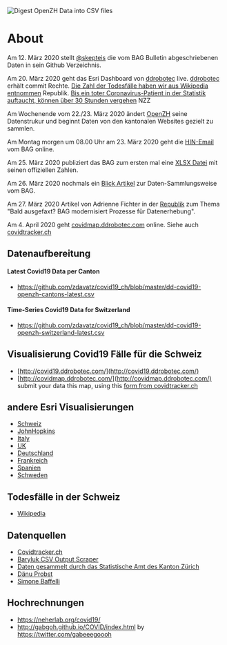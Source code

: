 ![Digest OpenZH Data into CSV files](https://github.com/ddrobotec/covid19_ch/workflows/Digest%20OpenZH%20Data%20into%20CSV%20files/badge.svg)
# About
Am 12. März 2020 stellt [@skepteis](https://twitter.com/skepteis/status/1238085013071069185?s=20) die vom BAG Bulletin abgeschriebenen Daten in sein Github Verzeichnis.

Am 20. März 2020 geht das Esri Dashboard von [ddrobotec](http://covid19.ddrobotec.com/) live. [ddrobotec](https://ddrobotec.com/en/) erhält commit Rechte. [Die Zahl der Todesfälle haben wir aus Wikipedia entnommen](https://www.republik.ch/2020/03/20/die-zahl-der-todesfaelle-haben-wir-aus-wikipedia-entnommen) Republik. [Bis ein toter Coronavirus-Patient in der Statistik auftaucht, können über 30 Stunden vergehen](https://www.nzz.ch/schweiz/coronavirus-das-bag-kommt-bei-erfassung-der-faelle-kaum-hinterher-ld.1547359?mktcid=smch&mktcval=twpost_2020-03-20) NZZ

Am Wochenende vom 22./23. März 2020 ändert [OpenZH](https://github.com/openZH/covid_19/) seine Datenstrukur und beginnt Daten von den kantonalen Websites gezielt zu sammlen.

Am Montag morgen um 08.00 Uhr am 23. März 2020 geht die [HIN-Email](https://www.hin.ch/covid-19-faelle-ans-bag-melden/) vom BAG online.

Am 25. März 2020 publiziert das BAG zum ersten mal eine [XLSX Datei](https://www.bag.admin.ch/dam/bag/de/dokumente/mt/k-und-i/aktuelle-ausbrueche-pandemien/2019-nCoV/covid-19-datengrundlage-lagebericht.xlsx.download.xlsx/200325_Datengrundlage_Grafiken_COVID-19-Bericht.xlsx) mit seinen offiziellen Zahlen.

Am 26. März 2020 nochmals ein [Blick Artikel](https://www.blick.ch/news/schweiz/wegen-schweizer-corona-karte-berner-programmierer-erntet-lob-bag-unter-beschuss-id15814380.html) zur Daten-Sammlungsweise vom BAG.

Am 27. März 2020 Artikel von Adrienne Fichter in der [Republik](https://www.republik.ch/2020/03/27/bald-ausgefaxt-bag-modernisiert-prozesse-fuer-datenerhebung) zum Thema "Bald ausgefaxt? BAG modernisiert Prozesse für Datenerhebung".

Am 4. April 2020 geht [covidmap.ddrobotec.com](https://covidmap.ddrobotec.com) online. Siehe auch [covidtracker.ch](covidtracker.ch)

## Datenaufbereitung

#### Latest Covid19 Data per Canton
* https://github.com/zdavatz/covid19_ch/blob/master/dd-covid19-openzh-cantons-latest.csv

#### Time-Series Covid19 Data for Switzerland
* https://github.com/zdavatz/covid19_ch/blob/master/dd-covid19-openzh-switzerland-latest.csv

## Visualisierung Covid19 Fälle für die Schweiz
* [http://covid19.ddrobotec.com/](http://covid19.ddrobotec.com/)
* [http://covidmap.ddrobotec.com/](http://covidmap.ddrobotec.com/) submit your data this map, using this [form from covidtracker.ch](https://www.covidtracker.ch/#form)

## andere Esri Visualisierungen
* [Schweiz](https://experience.arcgis.com/experience/115cd04485904fa7a5629b683a949390)
* [JohnHopkins](https://gisanddata.maps.arcgis.com/apps/opsdashboard/index.html#/bda7594740fd40299423467b48e9ecf6)
* [Italy](http://opendatadpc.maps.arcgis.com/apps/opsdashboard/index.html#/b0c68bce2cce478eaac82fe38d4138b1)
* [UK](https://www.arcgis.com/apps/opsdashboard/index.html#/f94c3c90da5b4e9f9a0b19484dd4bb14)
* [Deutschland](https://experience.arcgis.com/experience/478220a4c454480e823b17327b2bf1d4)
* [Frankreich](https://mapthenews.maps.arcgis.com/apps/opsdashboard/index.html#/5e09dff7cb434fb194e22261689e2887)
* [Spanien](https://experience.arcgis.com/experience/50d6c4c5599a43f4bebf517daa3a97b6)
* [Schweden](https://experience.arcgis.com/experience/09f821667ce64bf7be6f9f87457ed9aa)

## Todesfälle in der Schweiz
* [Wikipedia](https://de.wikipedia.org/wiki/COVID-19-Pandemie_in_der_Schweiz#Todesf%C3%A4lle)

## Datenquellen
* [Covidtracker.ch](https://swiss-corona-geohub-npgeo-ch.hub.arcgis.com/datasets/dc64c2bad9c94195b8fcdddfae550560_0/data?geometry=1.193%2C45.491%2C15.255%2C48.122)
* [Baryluk CSV Output Scraper](https://www.functor.xyz/covid_19/scrapers/outputs/latest.csv)
* [Daten gesammelt durch das Statistische Amt des Kanton Zürich](https://github.com/openZH/covid_19/#covid-19-cases-communicated-by-swiss-cantons-and-principality-of-liechtenstein-fl)
* [Dänu Probst](https://github.com/daenuprobst/covid19-cases-switzerland)
* [Simone Baffelli](https://github.com/baffelli/covid-2019-measures)

## Hochrechnungen
* https://neherlab.org/covid19/
* http://gabgoh.github.io/COVID/index.html by https://twitter.com/gabeeegoooh
